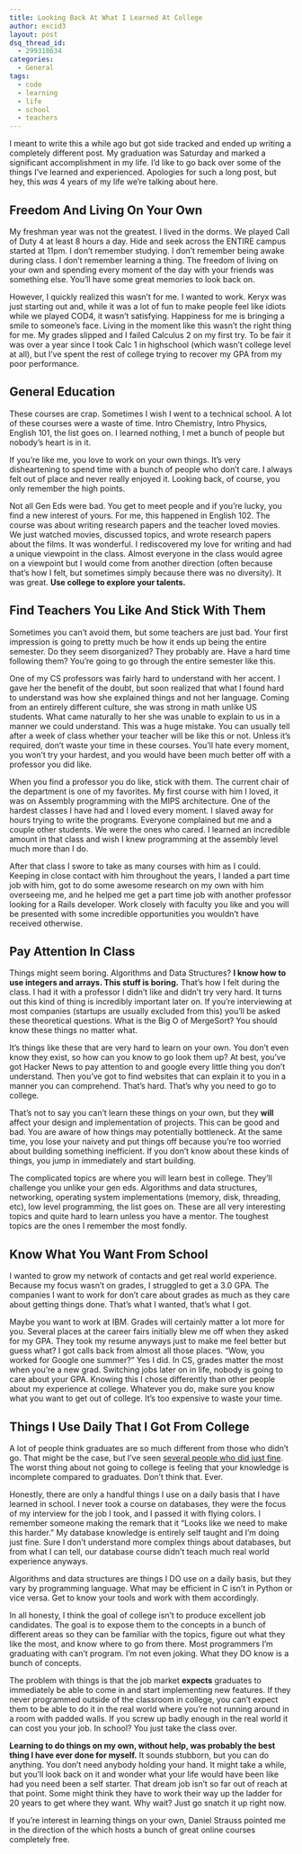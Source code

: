 ```yaml
---
title: Looking Back At What I Learned At College
author: excid3
layout: post
dsq_thread_id:
  - 299318634
categories:
  - General
tags:
  - code
  - learning
  - life
  - school
  - teachers
---
```

I meant to write this a while ago but got side tracked and ended up writing a completely different post. My graduation was Saturday and marked a significant accomplishment in my life. I’d like to go back over some of the things I’ve learned and experienced. Apologies for such a long post, but hey, this _was_ 4 years of my life we’re talking about here.

## Freedom And Living On Your Own

My freshman year was not the greatest. I lived in the dorms. We played Call of Duty 4 at least 8 hours a day. Hide and seek across the ENTIRE campus started at 11pm. I don’t remember studying. I don’t remember being awake during class. I don’t remember learning a thing. The freedom of living on your own and spending every moment of the day with your friends was something else. You’ll have some great memories to look back on.

However, I quickly realized this wasn’t for me. I wanted to work. Keryx was just starting out and, while it was a lot of fun to make people feel like idiots while we played COD4, it wasn’t satisfying. Happiness for me is bringing a smile to someone’s face. Living in the moment like this wasn’t the right thing for me. My grades slipped and I failed Calculus 2 on my first try. To be fair it was over a year since I took Calc 1 in highschool (which wasn’t college level at all), but I’ve spent the rest of college trying to recover my GPA from my poor performance.

## General Education

These courses are crap. Sometimes I wish I went to a technical school. A lot of these courses were a waste of time. Intro Chemistry, Intro Physics, English 101, the list goes on. I learned nothing, I met a bunch of people but nobody’s heart is in it.

If you’re like me, you love to work on your own things. It’s very disheartening to spend time with a bunch of people who don’t care. I always felt out of place and never really enjoyed it. Looking back, of course, you only remember the high points.

Not all Gen Eds were bad. You get to meet people and if you’re lucky, you find a new interest of yours. For me, this happened in English 102. The course was about writing research papers and the teacher loved movies. We just watched movies, discussed topics, and wrote research papers about the films. It was wonderful. I rediscovered my love for writing and had a unique viewpoint in the class. Almost everyone in the class would agree on a viewpoint but I would come from another direction (often because that’s how I felt, but sometimes simply because there was no diversity). It was great. **Use college to explore your talents.**

## Find Teachers You Like And Stick With Them

Sometimes you can’t avoid them, but some teachers are just bad. Your first impression is going to pretty much be how it ends up being the entire semester. Do they seem disorganized? They probably are. Have a hard time following them? You’re going to go through the entire semester like this.

One of my CS professors was fairly hard to understand with her accent. I gave her the benefit of the doubt, but soon realized that what I found hard to understand was how she explained things and not her language. Coming from an entirely different culture, she was strong in math unlike US students. What came naturally to her she was unable to explain to us in a manner we could understand. This was a huge mistake. You can usually tell after a week of class whether your teacher will be like this or not. Unless it’s required, don’t waste your time in these courses. You’ll hate every moment, you won’t try your hardest, and you would have been much better off with a professor you did like.

When you find a professor you do like, stick with them. The current chair of the department is one of my favorites. My first course with him I loved, it was on Assembly programming with the MIPS architecture. One of the hardest classes I have had and I loved every moment. I slaved away for hours trying to write the programs. Everyone complained but me and a couple other students. We were the ones who cared. I learned an incredible amount in that class and wish I knew programming at the assembly level much more than I do.

After that class I swore to take as many courses with him as I could. Keeping in close contact with him throughout the years, I landed a part time job with him, got to do some awesome research on my own with him overseeing me, and he helped me get a part time job with another professor looking for a Rails developer. Work closely with faculty you like and you will be presented with some incredible opportunities you wouldn’t have received otherwise.

## Pay Attention In Class

Things might seem boring. Algorithms and Data Structures? **I know how to use integers and arrays. This stuff is boring.** That’s how I felt during the class. I had it with a professor I didn’t like and didn’t try very hard. It turns out this kind of thing is incredibly important later on. If you’re interviewing at most companies (startups are usually excluded from this) you’ll be asked these theoretical questions. What is the Big O of MergeSort? You should know these things no matter what.

It’s things like these that are very hard to learn on your own. You don’t even know they exist, so how can you know to go look them up? At best, you’ve got Hacker News to pay attention to and google every little thing you don’t understand. Then you’ve got to find websites that can explain it to you in a manner you can comprehend. That’s hard. That’s why you need to go to college.

That’s not to say you can’t learn these things on your own, but they **will** affect your design and implementation of projects. This can be good and bad. You are aware of how things may potentially bottleneck. At the same time, you lose your naivety and put things off because you’re too worried about building something inefficient. If you don’t know about these kinds of things, you jump in immediately and start building.

The complicated topics are where you will learn best in college. They’ll challenge you unlike your gen eds. Algorithms and data structures, networking, operating system implementations (memory, disk, threading, etc), low level programming, the list goes on. These are all very interesting topics and quite hard to learn unless you have a mentor. The toughest topics are the ones I remember the most fondly.

## Know What You Want From School

I wanted to grow my network of contacts and get real world experience. Because my focus wasn’t on grades, I struggled to get a 3.0 GPA. The companies I want to work for don’t care about grades as much as they care about getting things done. That’s what I wanted, that’s what I got.

Maybe you want to work at IBM. Grades will certainly matter a lot more for you. Several places at the career fairs initially blew me off when they asked for my GPA. They took my resume anyways just to make me feel better but guess what? I got calls back from almost all those places. “Wow, you worked for Google one summer?” Yes I did. In CS, grades matter the most when you’re a new grad. Switching jobs later on in life, nobody is going to care about your GPA. Knowing this I chose differently than other people about my experience at college. Whatever you do, make sure you know what you want to get out of college. It’s too expensive to waste your time.

## Things I Use Daily That I Got From College

A lot of people think graduates are so much different from those who didn’t go. That might be the case, but I’ve seen [several people who did just fine][1]. The worst thing about not going to college is feeling that your knowledge is incomplete compared to graduates. Don’t think that. Ever.

Honestly, there are only a handful things I use on a daily basis that I have learned in school. I never took a course on databases, they were the focus of my interview for the job I took, and I passed it with flying colors. I remember someone making the remark that it “Looks like we need to make this harder.” My database knowledge is entirely self taught and I’m doing just fine. Sure I don’t understand more complex things about databases, but from what I can tell, our database course didn’t teach much real world experience anyways.

Algorithms and data structures are things I DO use on a daily basis, but they vary by programming language. What may be efficient in C isn’t in Python or vice versa. Get to know your tools and work with them accordingly.

In all honesty, I think the goal of college isn’t to produce excellent job candidates. The goal is to expose them to the concepts in a bunch of different areas so they can be familiar with the topics, figure out what they like the most, and know where to go from there. Most programmers I’m graduating with can’t program. I’m not even joking. What they DO know is a bunch of concepts.

The problem with things is that the job market **expects** graduates to immediately be able to come in and start implementing new features. If they never programmed outside of the classroom in college, you can’t expect them to be able to do it in the real world where you’re not running around in a room with padded walls. If you screw up badly enough in the real world it can cost you your job. In school? You just take the class over.

**Learning to do things on my own, without help, was probably the best thing I have ever done for myself.** It sounds stubborn, but you can do anything. You don’t need anybody holding your hand. It might take a while, but you’ll look back on it and wonder what your life would have been like had you need been a self starter. That dream job isn’t so far out of reach at that point. Some might think they have to work their way up the ladder for 20 years to get where they want. Why wait? Just go snatch it up right now.

If you’re interest in learning things on your own, Daniel Strauss pointed me in the direction of the  which hosts a bunch of great online courses completely free.

   [1]: http://en.wikipedia.org/wiki/List_of_college_dropout_billionaires
